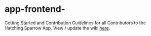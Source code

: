 # app-frontend-

Getting Started and Contribution Guidelines for all Contributors to the Hatching Sparrow App. View / update the wiki [here](https://github.com/Hatching-Sparrow/app-wiki).
